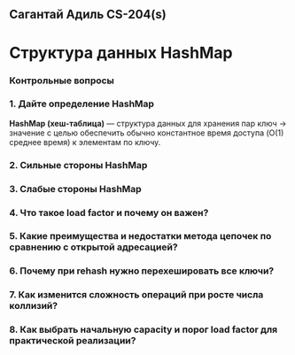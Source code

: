 ## Сагантай Адиль CS-204(s) 
# Структура данных HashMap

### Контрольные вопросы
### 1. Дайте определение HashMap
**HashMap (хеш-таблица)** — структура данных для хранения пар ключ → значение с целью обеспечить обычно константное время доступа (O(1) среднее время) к элементам по ключу.

### 2. Сильные стороны HashMap
### 3. Слабые стороны HashMap
### 4. Что такое load factor и почему он важен?
### 5. Какие преимущества и недостатки метода цепочек по сравнению с открытой адресацией?
### 6. Почему при rehash нужно перехешировать все ключи?
### 7. Как изменится сложность операций при росте числа коллизий?
### 8. Как выбрать начальную capacity и порог load factor для практической реализации?

